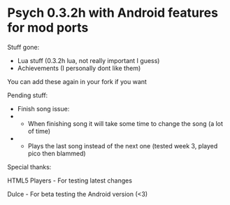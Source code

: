 # Psych 0.3.2h with Android features for mod ports

Stuff gone:

- Lua stuff (0.3.2h lua, not really important I guess)
- Achievements (I personally dont like them)

You can add these again in your fork if you want

Pending stuff:

- Finish song issue:
- - When finishing song it will take some time to change the song (a lot of time)
- - Plays the last song instead of the next one (tested week 3, played pico then blammed)

Special thanks:

HTML5 Players - For testing latest changes

Dulce - For beta testing the Android version (<3)